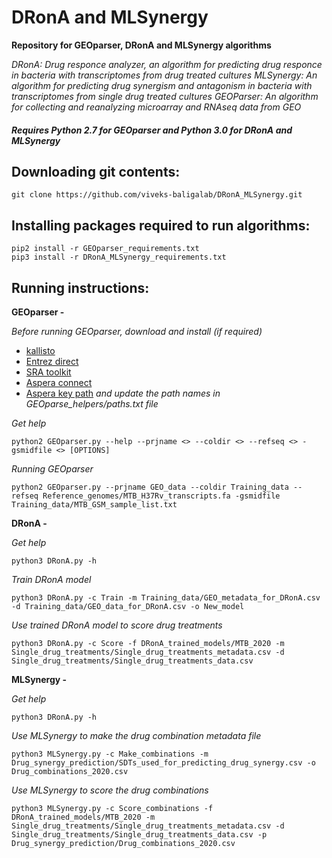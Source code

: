 # DRonA and MLSynergy
**Repository for GEOparser, DRonA and MLSynergy algorithms**

*DRonA: Drug responce analyzer, an algorithm for predicting drug responce in bacteria with transcriptomes from drug treated cultures*
*MLSynergy: An algorithm for predicting drug synergism and antagonism in bacteria with  transcriptomes from single drug treated cultures*
*GEOParser: An algorithm for collecting and reanalyzing microarray and RNAseq data from GEO*

##### Requires Python 2.7 for GEOparser and Python 3.0 for DRonA and MLSynergy

## Downloading git contents:

```
git clone https://github.com/viveks-baligalab/DRonA_MLSynergy.git
```

## Installing packages required to run algorithms:
```
pip2 install -r GEOparser_requirements.txt
pip3 install -r DRonA_MLSynergy_requirements.txt
```

## Running instructions:
**GEOparser -**

*Before running GEOparser, download and install (if required)*
- [kallisto](https://pachterlab.github.io/kallisto/)
- [Entrez direct](https://www.ncbi.nlm.nih.gov/books/NBK179288/)
- [SRA toolkit](https://ncbi.github.io/sra-tools/)
- [Aspera connect](https://www.ibm.com/aspera/connect/)
- [Aspera key path](https://www.ncbi.nlm.nih.gov/sra/docs/aspera-key-pairs/)
*and update the path names in GEOparse_helpers/paths.txt file*

*Get help*
```
python2 GEOparser.py --help --prjname <> --coldir <> --refseq <> -gsmidfile <> [OPTIONS]
```
*Running GEOparser*
```
python2 GEOparser.py --prjname GEO_data --coldir Training_data --refseq Reference_genomes/MTB_H37Rv_transcripts.fa -gsmidfile Training_data/MTB_GSM_sample_list.txt
```

**DRonA -**

*Get help*
```
python3 DRonA.py -h

```
*Train DRonA model*
```
python3 DRonA.py -c Train -m Training_data/GEO_metadata_for_DRonA.csv -d Training_data/GEO_data_for_DRonA.csv -o New_model
```
*Use trained DRonA model to score drug treatments*
```
python3 DRonA.py -c Score -f DRonA_trained_models/MTB_2020 -m Single_drug_treatments/Single_drug_treatments_metadata.csv -d Single_drug_treatments/Single_drug_treatments_data.csv
```

**MLSynergy -**

*Get help*
```
python3 DRonA.py -h

```
*Use MLSynergy to make the drug combination metadata file*
```
python3 MLSynergy.py -c Make_combinations -m Drug_synergy_prediction/SDTs_used_for_predicting_drug_synergy.csv -o Drug_combinations_2020.csv

```
*Use MLSynergy to score the drug combinations*
```
python3 MLSynergy.py -c Score_combinations -f DRonA_trained_models/MTB_2020 -m Single_drug_treatments/Single_drug_treatments_metadata.csv -d Single_drug_treatments/Single_drug_treatments_data.csv -p Drug_synergy_prediction/Drug_combinations_2020.csv

```
